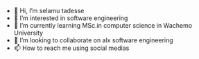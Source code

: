 - 👋 Hi, I’m selamu tadesse
- 👀 I’m interested in software engineering
- 🌱 I’m currently learning MSc.in computer science in Wachemo University
- 💞️ I’m looking to collaborate on alx software engineering
- 📫 How to reach me using social medias

<!---
tricycleRobotLab/tricycleRobotLab is a ✨ special ✨ repository because its `README.md` (this file) appears on your GitHub profile.
You can click the Preview link to take a look at your changes.
--->
